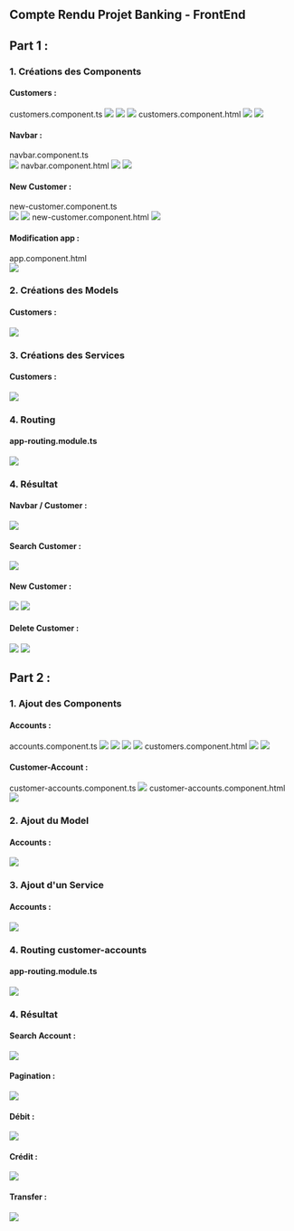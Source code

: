 <h2>Compte Rendu Projet Banking - FrontEnd</h2>
<h2>Part 1 :</h2>
<h3>1. Créations des Components</h3>
<h4>Customers :</h4>
customers.component.ts
<img src="images/comp_customTS.PNG">
<img src="images/comp_customTS2.PNG">
<img src="images/comp_customTS3.PNG">
customers.component.html
<img src="images/comp_customHTML.PNG">
<img src="images/comp_customHTML2.PNG">
<h4>Navbar :</h4>
navbar.component.ts<br>
<img src="images/comp_navbarTS.PNG">
navbar.component.html
<img src="images/comp_navbarHTML.PNG">
<img src="images/comp_navbarHTML2.PNG">
<h4>New Customer : </h4>
new-customer.component.ts<br>
<img src="images/comp_newcustomTS.PNG">
<img src="images/comp_newcustomTS2.PNG">
new-customer.component.html
<img src="images/comp_newcustomHTML.PNG">
<h4>Modification app : </h4>
app.component.html<br>
<img src="images/comp_appHTML.PNG">

<h3>2. Créations des Models</h3>
<h4>Customers :</h4>
<img src="images/model_customer.PNG">

<h3>3. Créations des Services</h3>
<h4>Customers :</h4>
<img src="images/service_customer.PNG">

<h3>4. Routing</h3>
<h4>app-routing.module.ts</h4>
<img src="images/routing_app.PNG">

<h3>4. Résultat</h3>
<h4>Navbar / Customer :</h4>
<img src="images/navbar.PNG">
<h4>Search Customer :</h4>
<img src="images/navbar_search.PNG">
<h4>New Customer :</h4>
<img src="images/newcustom_create.PNG">
<img src="images/newcustom_result.PNG">
<h4>Delete Customer :</h4>
<img src="images/custom_delete.PNG">
<img src="images/navbar.PNG">

<h2>Part 2 :</h2>
<h3>1. Ajout des Components</h3>
<h4>Accounts :</h4>
accounts.component.ts
<img src="images/comp_accountsTS.PNG">
<img src="images/comp_accountsTS1.PNG">
<img src="images/comp_accountsTS2.PNG">
<img src="images/comp_accountsTS3.PNG">
customers.component.html
<img src="images/comp_accountsHTML1.PNG">
<img src="images/comp_accountsHTML2.PNG">
<h4>Customer-Account :</h4>
customer-accounts.component.ts
<img src="images/comp_custaccTS.PNG">
customer-accounts.component.html
<img src="images/comp_custaccHTML.PNG">

<h3>2. Ajout du Model</h3>
<h4>Accounts :</h4>
<img src="images/model_account.PNG">

<h3>3. Ajout d'un Service</h3>
<h4>Accounts :</h4>
<img src="images/service_account.PNG">

<h3>4. Routing customer-accounts </h3>
<h4>app-routing.module.ts</h4>
<img src="images/routing_app.PNG">

<h3>4. Résultat</h3>
<h4>Search Account :</h4>
<img src="images/account_search.PNG">
<h4>Pagination :</h4>
<img src="images/account_pagination.PNG">
<h4>Débit :</h4>
<img src="images/account_debit.PNG">
<h4>Crédit :</h4>
<img src="images/account_salaire.PNG">
<h4>Transfer :</h4>
<img src="images/account_transfer.PNG">
